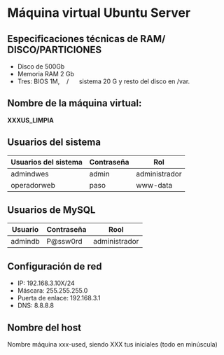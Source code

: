 # Máquina virtual Ubuntu Server #
## Especificaciones técnicas de RAM/ DISCO/PARTICIONES
* Disco de 500Gb
* Memoria RAM 2 Gb
* Tres: BIOS 1M,    /      sistema 20 G y resto del disco en /var.
## Nombre de la máquina virtual:
**XXXUS_LIMPIA**
## Usuarios del sistema

| Usuarios del sistema | Contraseña | Rol |
| ------- | ------- | --------- |
| admindwes | admin | administrador |
| operadorweb |paso | www-data |

## Usuarios de MySQL
| Usuario | Contraseña | Rool |
| ---- | ----- |------ |
| admindb | P@ssw0rd | administrador

## Configuración de red
* IP: 192.168.3.10X/24
* Máscara: 255.255.255.0
* Puerta de enlace: 192.168.3.1
* DNS: 8.8.8.8

## Nombre del host
Nombre máquina xxx-used, siendo XXX tus iniciales (todo en minúscula)